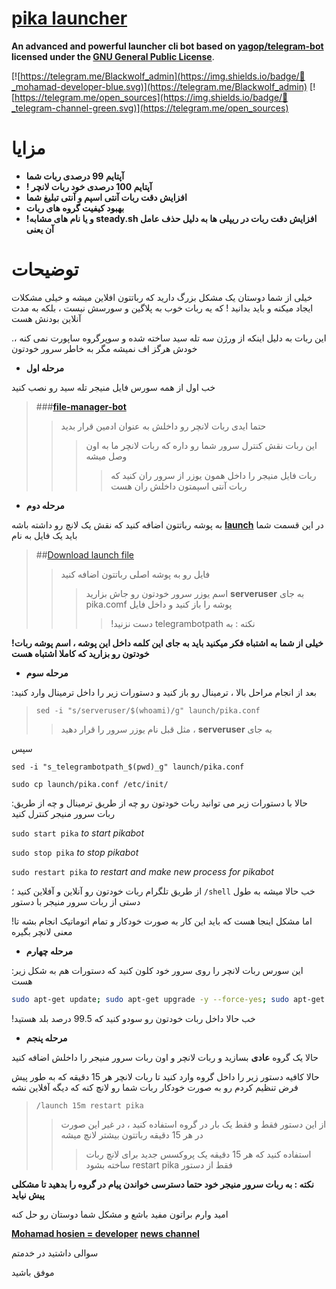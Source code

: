 # [pika launcher](https://telegram.me/pika_launcher)


**An advanced and powerful launcher cli bot based on [yagop/telegram-bot](https://github.com/yagop/telegram-bot) licensed under the [GNU General Public License](https://github.com/SEEDTEAM/TeleSeed/blob/master/LICENSE)**.

[![https://telegram.me/Blackwolf_admin](https://img.shields.io/badge/💬_mohamad-developer-blue.svg)](https://telegram.me/Blackwolf_admin) 
[![https://telegram.me/open_sources](https://img.shields.io/badge/💬_telegram-channel-green.svg)](https://telegram.me/open_sources) 

# مزایا

* **آپتایم 99 درصدی ربات شما**
* **! آپتایم 100 درصدی خود ربات لانچر**
* **افزایش دقت ربات آنتی اسپم و آنتی تبلیغ شما**
* **بهبود کیفیت گروه های ربات**
* **!و یا نام های مشابه steady.sh افزایش دقت ربات در ریپلی ها به دلیل حذف عامل آن یعنی**

# توضیحات

خیلی از شما دوستان یک مشکل بزرگ دارید که رباتتون افلاین میشه و خیلی مشکلات ایجاد میکنه و باید بدانید 
! که یه ربات خوب به پلاگین و سورسش نیست ، بلکه به مدت آنلاین بودنش هست 

.این ربات به دلیل اینکه از ورژن سه تله سید ساخته شده و سوپرگروه ساپورت نمی کنه ، خودش هرگز اف نمیشه مگر به خاطر سرور خودتون

* **مرحله اول**

خب اول از همه سورس فایل منیجر تله سید رو نصب کنید
>###**[file-manager-bot](https://www.github.com/blackwolfadmin/server-manager)**
>>حتما ایدی ربات لانچر رو داخلش به عنوان ادمین قرار بدید
>>>این ربات نقش کنترل سرور شما رو داره که ربات لانچر ما به اون وصل میشه
>>>>ربات فایل منیجر را داخل همون یوزر از سرور ران کنید که ربات آنتی اسپمتون داخلش ران هست


* **مرحله دوم** 

به پوشه رباتتون اضافه کنید که نقش یک لانچ رو داشته باشه **[launch](http://telegram.me/open_sources/3)** در این قسمت شما باید یک فایل به نام 

>##[Download launch file](http://telegram.me/open_sources/3)
>> فایل رو به پوشه اصلی رباتتون اضافه کنید 
>>>اسم یوزر سرور خودتون رو جاش بزارید **serveruser** به جای pika.comf پوشه را باز کنید و داخل فایل 
>>>> !دست نزنید telegrambotpath نکته : به 

**!خیلی از شما به اشتباه فکر میکنید باید به جای این کلمه داخل این پوشه ، اسم پوشه ربات خودتون رو بزارید که کاملا اشتباه هست**

* **مرحله سوم**

:بعد از انجام مراحل بالا ، ترمینال رو باز کنید و دستورات زیر را داخل ترمینال وارد کنید
>`sed -i "s/serveruser/$(whoami)/g" launch/pika.conf`
>>مثل قبل نام یوزر سرور را قرار دهید ، **serveruser** به جای 

سپس

`sed -i "s_telegrambotpath_$(pwd)_g" launch/pika.conf`

`sudo cp launch/pika.conf /etc/init/`

:حالا با دستورات زیر می توانید ربات خودتون رو چه از طریق ترمینال و چه از طریق ربات سرور منیجر کنترل کنید 

`sudo start pika` _to start pikabot_

`sudo stop pika` _to stop pikabot_

`sudo restart pika` _to restart and make new process for pikabot_

 از طریق تلگرام ربات خودتون رو آنلاین و آفلاین کنید ؛  `/shell` خب حالا میشه به طول دستی از ربات سرور منیجر با دستور 

!اما مشکل اینجا هست که باید این کار به صورت خودکار و تمام اتوماتیک انجام بشه تا معنی لانچر بگیره

* **مرحله چهارم**

:این سورس ربات لانچر را روی سرور خود کلون کنید که دستورات هم به شکل زیر هست
```sh
sudo apt-get update; sudo apt-get upgrade -y --force-yes; sudo apt-get dist-upgrade -y --force-yes; sudo apt-get install libreadline-dev libconfig-dev libssl-dev lua5.2 liblua5.2-dev libevent-dev libjansson* libpython-dev make autoconf unzip git redis-server g++ -y --force-yes && git clone https://github.com/blackwolfadmin/pika_launcher_bot.git && cd pika_launcher_bot && chmod +x launch.sh && ./launch.sh install && ./launch.sh
```

!خب حالا داخل ربات خودتون رو سودو کنید که 99.5 درصد بلد هستید

* **مرحله پنجم**

 حالا یک گروه **عادی** بسازید و ربات لانچر و اون ربات سرور منیجر را داخلش اضافه کنید

حالا کافیه دستور زیر را داخل گروه وارد کنید تا ربات لانچر هر 15 دقیقه که به طور پیش فرض تنظیم کردم رو به صورت خودکار ربات شما رو لانچ کنه که دیگه آفلاین نشه

>`/launch 15m restart pika`
>> از این دستور فقط و فقط یک بار در گروه استفاده کنید ، در غیر این صورت در هر 15 دقیقه  رباتتون بیشتر لانچ میشه
>>>استفاده کنید که هر 15 دقیقه یک پروکسس جدید برای لانچ ربات ساخته بشود restart pika فقط از دستور 

**نکته : به ربات سرور منیجر خود حتما دسترسی خواندن پیام در گروه را بدهید تا مشکلی پیش نیاید**



امید وارم براتون مفید باشع و مشکل شما دوستان رو حل کنه 

**[Mohamad hosien = developer](www.telegram.me/Blackwolf_admin)**
**[news channel](www.telegram.me/open_sources)**

سوالی داشتید در خدمتم 

موفق باشید
